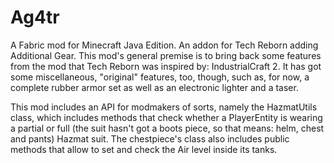 # Ag4tr
A Fabric mod for Minecraft Java Edition.
An addon for Tech Reborn adding Additional Gear. This mod's general premise is to bring back some features from the mod that Tech Reborn was inspired by: IndustrialCraft 2. It has got some miscellaneous, "original" features, too, though, such as, for now, a complete rubber armor set as well as an electronic lighter and a taser.
 
 This mod includes an API for modmakers of sorts, namely the HazmatUtils class, which includes methods that check whether a PlayerEntity is wearing a partial or full (the suit hasn't got a boots piece, so that means: helm, chest and pants) Hazmat suit. The chestpiece's class also includes public methods that allow to set and check the Air level inside its tanks.
